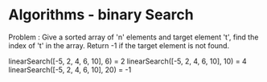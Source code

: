 # Algorithms - binary Search

Problem : Give a sorted array of 'n' elements and target element 't', find the index of 't' in the array.
Return -1 if the target element is not found.

linearSearch([-5, 2, 4, 6, 10], 6) = 2
linearSearch([-5, 2, 4, 6, 10], 10) = 4
linearSearch([-5, 2, 4, 6, 10], 20) = -1
